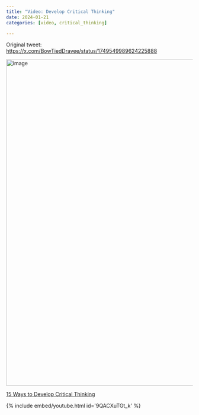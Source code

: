 ```yaml
---
title: "Video: Develop Critical Thinking"
date: 2024-01-21
categories: [video, critical_thinking]

---
```


Original tweet: https://x.com/BowTiedDravee/status/1749549989624225888

<img width="880" alt="image" src="https://github.com/user-attachments/assets/08a1d3c6-e2c1-4866-8519-80fe7987b906" />

[15 Ways to Develop Critical Thinking](https://youtu.be/9QACXuTGt_k?feature=shared)

{% include embed/youtube.html id='9QACXuTGt_k' %}
